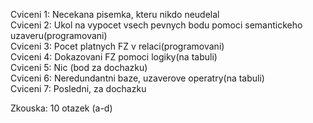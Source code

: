 Cviceni 1: Necekana pisemka, kteru nikdo neudelal  
Cviceni 2: Ukol na vypocet vsech pevnych bodu pomoci semantickeho uzaveru(programovani)  
Cviceni 3: Pocet platnych FZ v relaci(programovani)  
Cviceni 4: Dokazovani FZ pomoci logiky(na tabuli)  
Cviceni 5: Nic (bod za dochazku)    
Cviceni 6: Neredundantni baze, uzaverove operatry(na tabuli)   
Cviceni 7: Posledni, za dochazku  
  
Zkouska: 10 otazek (a-d)
